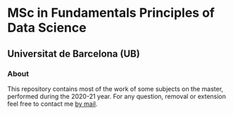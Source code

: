 # MSc in Fundamentals Principles of Data Science
## Universitat de Barcelona (UB)
### About

This repository contains most of the work of some subjects on the master, performed during the 2020-21 year. For any question, removal or extension feel free to contact me [by mail](mailto:blai.ras.jim@gmail.com).


